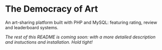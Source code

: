 # The Democracy of Art
An art-sharing platform built with PHP and MySQL: featuring rating, review and leaderboard systems.

*The rest of this README is coming soon: with a more detailed description and instuctions and installation. Hold tight!*
